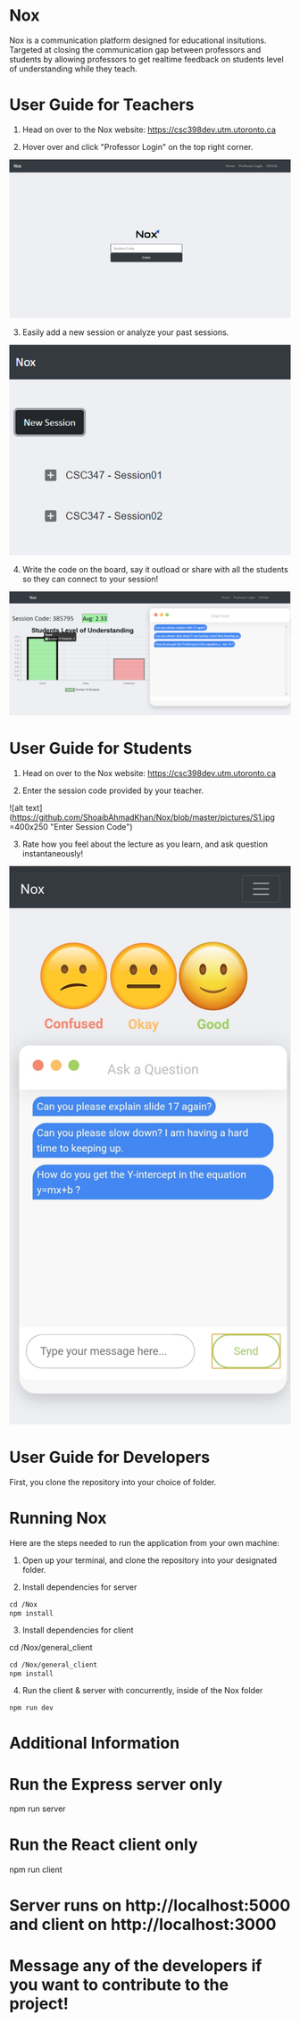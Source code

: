 # Nox

Nox is a communication platform designed for educational insitutions. Targeted at closing the communication gap between professors and students by allowing professors to get realtime feedback on students level of understanding while they teach.

# User Guide for Teachers 

1) Head on over to the Nox website: https://csc398dev.utm.utoronto.ca

2) Hover over and click "Professor Login" on the top right corner. 

![alt text](https://github.com/ShoaibAhmadKhan/Nox/blob/master/pictures/Profpic1.PNG "Nox")

3) Easily add a new session or analyze your past sessions. 

![alt text](https://github.com/ShoaibAhmadKhan/Nox/blob/master/pictures/Profpic2.PNG "Create Session")

4) Write the code on the board, say it outload or share with all the students so they can connect to your session!

![alt text](https://github.com/ShoaibAhmadKhan/Nox/blob/master/pictures/Profpic3.PNG "Dashboard")

# User Guide for Students

1) Head on over to the Nox website: https://csc398dev.utm.utoronto.ca

2) Enter the session code provided by your teacher. 

![alt text](https://github.com/ShoaibAhmadKhan/Nox/blob/master/pictures/S1.jpg =400x250 "Enter Session Code")


3) Rate how you feel about the lecture as you learn, and ask question instantaneously! 

![alt text](https://github.com/ShoaibAhmadKhan/Nox/blob/master/pictures/S2.jpg "Rate how you feel!")


# User Guide for Developers

First, you clone the repository into your choice of folder. 

# Running Nox

Here are the steps needed to run the application from your own machine:

1) Open up your terminal, and clone the repository into your designated folder. 

2) Install dependencies for server
```
cd /Nox
npm install
```
3) Install dependencies for client

cd /Nox/general_client
```
cd /Nox/general_client
npm install
```
4) Run the client & server with concurrently, inside of the Nox folder
```
npm run dev
```
# Additional Information

# Run the Express server only
npm run server

# Run the React client only
npm run client

# Server runs on http://localhost:5000 and client on http://localhost:3000

# Message any of the developers if you want to contribute to the project! 
